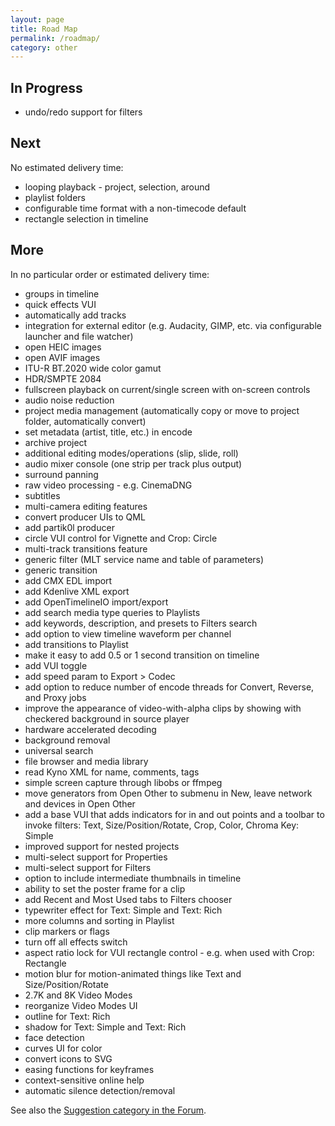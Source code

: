 ```yaml
---
layout: page
title: Road Map
permalink: /roadmap/
category: other
---
```


<div data-aaad='true' data-aa-adunit='/22815767462/shotcutorg_Desktop_LargeAd_1'></div>
<div data-aaad='true' data-aa-adunit='/22815767462/shotcutorg_Mobile_300_1'></div>
<div data-aaad='true' data-aa-adunit='/22815767462/shotcutcom_Desktop_LargeAd_1'></div>
<div data-aaad='true' data-aa-adunit='/22815767462/shotcutcom_Mobile_300_1'></div>
<div data-aaad='true' data-aa-adunit='/22815767462/shotcutapp_Desktop_LargeAd_1'></div>
<div data-aaad='true' data-aa-adunit='/22815767462/shotcutapp_Mobile_300_1'></div>

In Progress
-----------

- undo/redo support for filters


Next
----
No estimated delivery time:

- looping playback - project, selection, around
- playlist folders
- configurable time format with a non-timecode default
- rectangle selection in timeline


More
----
In no particular order or estimated delivery time:

- groups in timeline
- quick effects VUI
- automatically add tracks
- integration for external editor (e.g. Audacity, GIMP, etc. via configurable launcher and file watcher)
- open HEIC images
- open AVIF images
- ITU-R BT.2020 wide color gamut
- HDR/SMPTE 2084
- fullscreen playback on current/single screen with on-screen controls
- audio noise reduction
- project media management (automatically copy or move to project folder, automatically convert)
- set metadata (artist, title, etc.) in encode
- archive project
- additional editing modes/operations (slip, slide, roll)
- audio mixer console (one strip per track plus output)
- surround panning
- raw video processing - e.g. CinemaDNG
- subtitles
- multi-camera editing features
- convert producer UIs to QML
- add partik0l producer
- circle VUI control for Vignette and Crop: Circle
- multi-track transitions feature
- generic filter (MLT service name and table of parameters)
- generic transition
- add CMX EDL import
- add Kdenlive XML export
- add OpenTimelineIO import/export
- add search media type queries to Playlists
- add keywords, description, and presets to Filters search
- add option to view timeline waveform per channel
- add transitions to Playlist
- make it easy to add 0.5 or 1 second transition on timeline
- add VUI toggle
- add speed param to Export > Codec
- add option to reduce number of encode threads for Convert, Reverse, and Proxy jobs
- improve the appearance of video-with-alpha clips by showing with checkered background in source player
- hardware accelerated decoding
- background removal
- universal search
- file browser and media library
- read Kyno XML for name, comments, tags
- simple screen capture through libobs or ffmpeg
- move generators from Open Other to submenu in New, leave network and devices in Open Other
- add a base VUI that adds indicators for in and out points and a toolbar to invoke filters:
  Text, Size/Position/Rotate, Crop, Color, Chroma Key: Simple
- improved support for nested projects
- multi-select support for Properties
- multi-select support for Filters
- option to include intermediate thumbnails in timeline
- ability to set the poster frame for a clip
- add Recent and Most Used tabs to Filters chooser
- typewriter effect for Text: Simple and Text: Rich
- more columns and sorting in Playlist
- clip markers or flags
- turn off all effects switch
- aspect ratio lock for VUI rectangle control - e.g. when used with Crop: Rectangle
- motion blur for motion-animated things like Text and Size/Position/Rotate
- 2.7K and 8K Video Modes
- reorganize Video Modes UI
- outline for Text: Rich
- shadow for Text: Simple and Text: Rich
- face detection
- curves UI for color
- convert icons to SVG
- easing functions for keyframes
- context-sensitive online help
- automatic silence detection/removal

See also the [Suggestion category in the Forum](https://forum.shotcut.org/c/suggestion/7).
